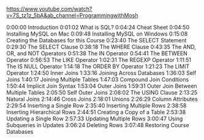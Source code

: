 https://www.youtube.com/watch?v=7S_tz1z_5bA&ab_channel=ProgrammingwithMosh

0:00:00 Introduction
0:01:02 What is SQL?
0:04:24 Cheat Sheet
0:04:50 Installing MySQL on Mac
0:09:48 Installing MySQL on Windows
0:15:08 Creating the Databases for this Course
0:23:40 The SELECT Statement
0:29:30 The SELECT Clause
0:38:18 The WHERE Clause
0:43:35 The AND, OR, and NOT Operators
0:51:38 The IN Operator
0:54:41 The BETWEEN Operator
0:56:53 The LIKE Operator
1:02:31 The REGEXP Operator
1:11:51 The IS NULL Operator
1:14:18 The ORDER BY Operator
1:21:23 The LIMIT Operator
1:24:50 Inner Joins
1:33:16 Joining Across Databases
1:36:03 Self Joins
1:40:17 Joining Multiple Tables
1:47:03 Compound Join Conditions
1:50:44 Implicit Join Syntax
1:53:04 Outer Joins
1:59:31 Outer Join Between Multiple Tables
2:05:50 Self Outer Joins
2:08:02 The USING Clause
2:13:25 Natural Joins
2:14:46 Cross Joins
2:18:01 Unions
2:26:29 Column Attributes
2:29:54 Inserting a Single Row
2:35:40 Inserting Multiple Rows
2:38:58 Inserting Hierarchical Rows
2:44:51 Creating a Copy of a Table
2:53:38 Updating a Single Row
2:57:33 Updating Multiple Rows
3:00:47 Using Subqueries in Updates
3:06:24 Deleting Rows
3:07:48 Restoring Course Databases
